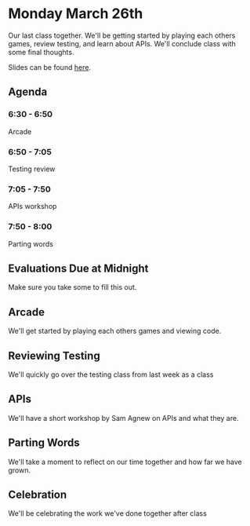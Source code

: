 # Monday March 26th
Our last class together. We'll be getting started by playing each others games, review testing, and learn about APIs. We'll conclude class with some final thoughts.

Slides can be found [here](http://jessicagarson.com/NYU-Intro-to-Python-March-26/).

## Agenda
### 6:30 - 6:50
Arcade
### 6:50 - 7:05
Testing review
### 7:05 - 7:50
APIs workshop
### 7:50 - 8:00
Parting words  

## Evaluations Due at Midnight
Make sure you take some to fill this out.

## Arcade
We'll get started by playing each others games and viewing code.

## Reviewing Testing
We'll quickly go over the testing class from last week as a class

## APIs
We'll have a short workshop by Sam Agnew on APIs and what they are.

<!-- Materials from this workshop are found [here](). -->

## Parting Words
We'll take a moment to reflect on our time together and how far we have grown.

## Celebration
We'll be celebrating the work we've done together after class
